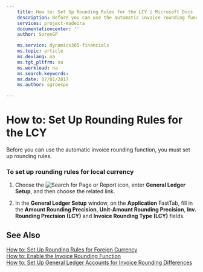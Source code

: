 ```yaml
---
    title: How to: Set Up Rounding Rules for the LCY | Microsoft Docs
    description: Before you can use the automatic invoice rounding function, you must set up rounding rules.
    services: project-madeira
    documentationcenter: ''
    author: SorenGP

    ms.service: dynamics365-financials
    ms.topic: article
    ms.devlang: na
    ms.tgt_pltfrm: na
    ms.workload: na
    ms.search.keywords:
    ms.date: 07/01/2017
    ms.author: sgroespe

---
```

# How to: Set Up Rounding Rules for the LCY
Before you can use the automatic invoice rounding function, you must set up rounding rules.  
  
### To set up rounding rules for local currency  
  
1.  Choose the ![Search for Page or Report](media/ui-search/search_small.png "Search for Page or Report icon") icon, enter **General Ledger Setup**, and then choose the related link.  
  
2.  In the **General Ledger Setup** window, on the **Application** FastTab, fill in the **Amount Rounding Precision**, **Unit-Amount Rounding Precision**, **Inv. Rounding Precision (LCY)** and **Invoice Rounding Type (LCY)** fields.   
  
## See Also  
 [How to: Set Up Rounding Rules for Foreign Currency](../how-to-set-up-rounding-rules-for-foreign-currency.md)   
 [How to: Enable the Invoice Rounding Function](../how-to-enable-the-invoice-rounding-function.md)   
 [How to: Set Up General Ledger Accounts for Invoice Rounding Differences](../how-to-set-up-general-ledger-accounts-for-invoice-rounding-differences.md)